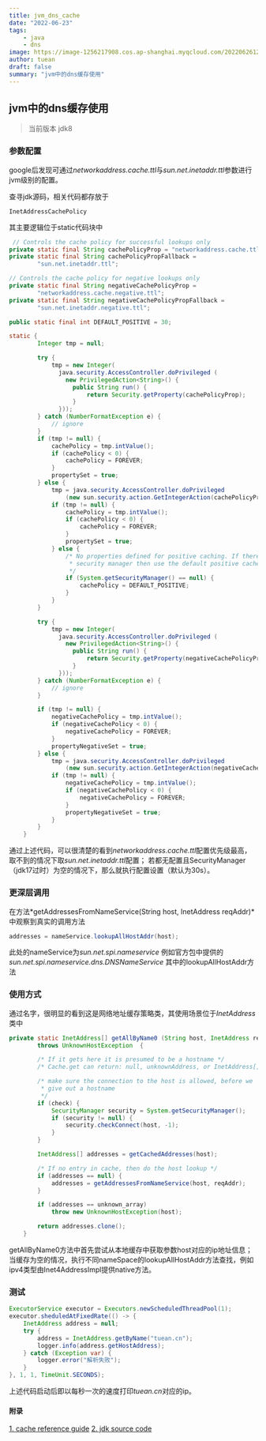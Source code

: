```yaml
---
title: jvm_dns_cache
date: "2022-06-23"
tags:
    - java
    - dns
image: https://image-1256217908.cos.ap-shanghai.myqcloud.com/20220626124942.png
author: tuean
draft: false
summary: "jvm中的dns缓存使用"
---
```



## jvm中的dns缓存使用

> 当前版本 jdk8


### 参数配置
google后发现可通过*networkaddress.cache.ttl*与*sun.net.inetaddr.ttl*参数进行jvm级别的配置。

查寻jdk源码，相关代码都存放于
```text
InetAddressCachePolicy
```

其主要逻辑位于static代码块中
```java
 // Controls the cache policy for successful lookups only
private static final String cachePolicyProp = "networkaddress.cache.ttl";
private static final String cachePolicyPropFallback =
        "sun.net.inetaddr.ttl";

// Controls the cache policy for negative lookups only
private static final String negativeCachePolicyProp =
        "networkaddress.cache.negative.ttl";
private static final String negativeCachePolicyPropFallback =
        "sun.net.inetaddr.negative.ttl";

public static final int DEFAULT_POSITIVE = 30;

static {
        Integer tmp = null;

        try {
            tmp = new Integer(
              java.security.AccessController.doPrivileged (
                new PrivilegedAction<String>() {
                  public String run() {
                      return Security.getProperty(cachePolicyProp);
                  }
              }));
        } catch (NumberFormatException e) {
            // ignore
        }
        if (tmp != null) {
            cachePolicy = tmp.intValue();
            if (cachePolicy < 0) {
                cachePolicy = FOREVER;
            }
            propertySet = true;
        } else {
            tmp = java.security.AccessController.doPrivileged
                (new sun.security.action.GetIntegerAction(cachePolicyPropFallback));
            if (tmp != null) {
                cachePolicy = tmp.intValue();
                if (cachePolicy < 0) {
                    cachePolicy = FOREVER;
                }
                propertySet = true;
            } else {
                /* No properties defined for positive caching. If there is no
                 * security manager then use the default positive cache value.
                 */
                if (System.getSecurityManager() == null) {
                    cachePolicy = DEFAULT_POSITIVE;
                }
            }
        }

        try {
            tmp = new Integer(
              java.security.AccessController.doPrivileged (
                new PrivilegedAction<String>() {
                  public String run() {
                      return Security.getProperty(negativeCachePolicyProp);
                  }
              }));
        } catch (NumberFormatException e) {
            // ignore
        }

        if (tmp != null) {
            negativeCachePolicy = tmp.intValue();
            if (negativeCachePolicy < 0) {
                negativeCachePolicy = FOREVER;
            }
            propertyNegativeSet = true;
        } else {
            tmp = java.security.AccessController.doPrivileged
                (new sun.security.action.GetIntegerAction(negativeCachePolicyPropFallback));
            if (tmp != null) {
                negativeCachePolicy = tmp.intValue();
                if (negativeCachePolicy < 0) {
                    negativeCachePolicy = FOREVER;
                }
                propertyNegativeSet = true;
            }
        }
    }
```


通过上述代码，可以很清楚的看到*networkaddress.cache.ttl*配置优先级最高，取不到的情况下取*sun.net.inetaddr.ttl*配置；
若都无配置且SecurityManager（jdk17过时）为空的情况下，那么就执行配置设置（默认为30s）。


### 更深层调用
在方法*getAddressesFromNameService(String host, InetAddress reqAddr)*中观察到真实的调用方法
```java
addresses = nameService.lookupAllHostAddr(host);
```
此处的nameService为*sun.net.spi.nameservice*
例如官方包中提供的*sun.net.spi.nameservice.dns.DNSNameService*
其中的lookupAllHostAddr方法


### 使用方式
通过名字，很明显的看到这是网络地址缓存策略类，其使用场景位于*InetAddress*类中

```java
private static InetAddress[] getAllByName0 (String host, InetAddress reqAddr, boolean check)
        throws UnknownHostException  {

        /* If it gets here it is presumed to be a hostname */
        /* Cache.get can return: null, unknownAddress, or InetAddress[] */

        /* make sure the connection to the host is allowed, before we
         * give out a hostname
         */
        if (check) {
            SecurityManager security = System.getSecurityManager();
            if (security != null) {
                security.checkConnect(host, -1);
            }
        }

        InetAddress[] addresses = getCachedAddresses(host);

        /* If no entry in cache, then do the host lookup */
        if (addresses == null) {
            addresses = getAddressesFromNameService(host, reqAddr);
        }

        if (addresses == unknown_array)
            throw new UnknownHostException(host);

        return addresses.clone();
    }
```

getAllByName0方法中首先尝试从本地缓存中获取参数host对应的ip地址信息；
当缓存为空的情况，执行不同nameSpace的lookupAllHostAddr方法查找，例如ipv4类型由Inet4AddressImpl提供native方法。


### 测试
```java
ExecutorService executor = Executors.newScheduledThreadPool(1);
executor.sheduledAtFixedRate(() -> {
    InetAddress address = null;
    try {
        address = InetAddress.getByName("tuean.cn");
        logger.info(address.getHostAddress);
    } catch (Exception var) {
        logger.error("解析失败");
    }
}, 1, 1, TimeUnit.SECONDS);
```

上述代码启动后即以每秒一次的速度打印*tuean.cn*对应的ip。


#### 附录
[1. cache reference guide](http://javaeesupportpatterns.blogspot.com/2011/03/java-dns-cache-reference-guide.html)
[2. jdk source code](http://hg.openjdk.java.net/jdk8/jdk8/jdk/)
